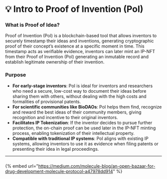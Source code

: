 # 💡 Intro to Proof of Invention (PoI)

### **What is Proof of Idea?**

Proof of Invention (PoI) is a blockchain-based tool that allows inventors to securely timestamp their ideas and inventions, generating cryptographic proof of their concept’s existence at a specific moment in time. This timestamp acts as verifiable evidence, inventors can later mint an IP-NFT from their Proof of Invention (PoI) generating an inmutable record and establish legitimate ownership of their invention.&#x20;

### **Purpose**

* **For early-stage inventors**: PoI is ideal for inventors and researchers who need a secure, low-cost way to document their ideas before sharing them with others, without dealing with the high costs and formalities of provisional patents.
* **For scientific communities like BioDAOs**: PoI helps them find, recognize and reward the best ideas of their community members, giving recognition and incentive to their original inventors.&#x20;
* **Facilitates IP Tokenization**: If the inventor decides to pursue further protection, the on-chain proof can be used later in the IP-NFT minting process, enabling tokenization of their intellectual property.
* **Compatible with traditional IP systems**: PoI aligns with existing IP systems, allowing inventors to use it as evidence when filing patents or presenting their idea in legal proceedings.

***

###

{% embed url="https://medium.com/molecule-blog/an-open-bazaar-for-drug-development-molecule-protocol-a47978dd914" %}
